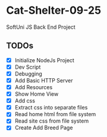 # Cat-Shelter-09-25
SoftUni JS Back End Project

## TODOs

- [x] Initialize NodeJs Project
- [x] Dev Script
- [x] Debugging
- [x] Add Basic HTTP Server
- [x] Add Resources
- [x] Show Home View
- [x] Add css
- [x] Extract css into separate files
- [x] Read home html from file system
- [x] Read site css from file system
- [x] Create Add Breed Page